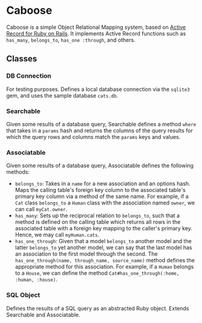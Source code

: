 # Caboose

Caboose is a simple Object Relational Mapping system, based on [Active Record for Ruby on Rails](http://guides.rubyonrails.org/active_record_basics.html). It implements
Active Record functions such as `has_many`, `belongs_to`, `has_one :through`,
and others.

## Classes

### DB Connection
For testing purposes. Defines a local database connection via the `sqlite3` gem, and
uses the sample database `cats.db`.

### Searchable
Given some results of a database query, Searchable defines a method `where`
that takes in a `params` hash and returns the columns of the query results
for which the query rows and columns match the `params` keys and values.

### Associatable
Given some results of a database query, Associatable defines the following methods:

* `belongs_to`: Takes in a `name` for a new association and an options hash. Maps the calling
table's foreign key column to the associated table's primary key column via a method of the same
name. For example, if a `Cat` class `belongs_to` a `Human` class with the association named `owner`, we can call `myCat.owner`.
* `has_many`: Sets up the reciprocal relation to `belongs_to`, such that a method is defined on
the calling table which returns all rows in the associated table with a foreign key mapping to the caller's primary key. Hence, we may call `myHuman.cats`.
* `has_one_through`: Given that a model `belongs_to` another model and the latter `belongs_to` yet
another model, we can say that the last model has an association to the first model through the
second. The `has_one_through(name, through_name, source_name)` method defines the appropriate method for this association. For example, if a `Human` belongs to a `House`, we can define the method
`Cat#has_one_through(:home, :human, :house)`.

### SQL Object
Defines the results of a SQL query as an abstracted Ruby object. Extends Searchable and Associatable.
